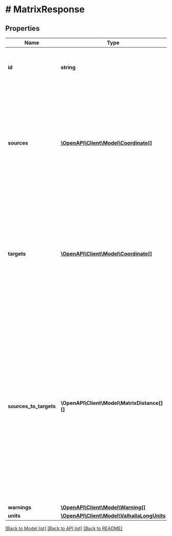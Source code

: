 # # MatrixResponse

## Properties

Name | Type | Description | Notes
------------ | ------------- | ------------- | -------------
**id** | **string** | An identifier to disambiguate requests (echoed by the server). | [optional]
**sources** | [**\OpenAPI\Client\Model\Coordinate[]**](Coordinate.md) | The list of starting locations determined by snapping to the nearest appropriate point on the road network for the costing model. All locations appear in the same order as the input. |
**targets** | [**\OpenAPI\Client\Model\Coordinate[]**](Coordinate.md) | The list of ending locations determined by snapping to the nearest appropriate point on the road network for the costing model. All locations appear in the same order as the input. |
**sources_to_targets** | **\OpenAPI\Client\Model\MatrixDistance[][]** | The matrix of starting and ending locations, along with the computed distance and travel time. The array is row-ordered. This means that the time and distance from the first location to all others forms the first row of the array, followed by the time and distance from the second source location to all target locations, etc. |
**warnings** | [**\OpenAPI\Client\Model\Warning[]**](Warning.md) |  | [optional]
**units** | [**\OpenAPI\Client\Model\ValhallaLongUnits**](ValhallaLongUnits.md) |  |

[[Back to Model list]](../../README.md#models) [[Back to API list]](../../README.md#endpoints) [[Back to README]](../../README.md)
